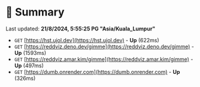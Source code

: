 # 📖 Summary
Last updated: **21/8/2024, 5:55:25 PG "Asia/Kuala_Lumpur"**

- `GET` [https://hst.ujol.dev](https://hst.ujol.dev) - **Up** (622ms)
- `GET` [https://reddviz.deno.dev/gimme](https://reddviz.deno.dev/gimme) - **Up** (1593ms)
- `GET` [https://reddviz.amar.kim/gimme](https://reddviz.amar.kim/gimme) - **Up** (497ms)
- `GET` [https://dumb.onrender.com](https://dumb.onrender.com) - **Up** (326ms)
